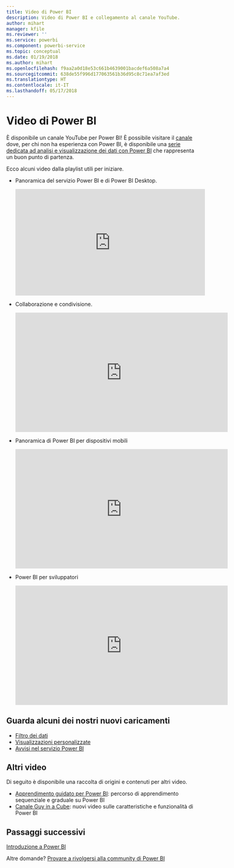 ```yaml
---
title: Video di Power BI
description: Video di Power BI e collegamento al canale YouTube.
author: mihart
manager: kfile
ms.reviewer: ''
ms.service: powerbi
ms.component: powerbi-service
ms.topic: conceptual
ms.date: 01/19/2018
ms.author: mihart
ms.openlocfilehash: f9aa2a0d18e53c661b4639001bacdef6a508a7a4
ms.sourcegitcommit: 638de55f996d177063561b36d95c8c71ea7af3ed
ms.translationtype: HT
ms.contentlocale: it-IT
ms.lasthandoff: 05/17/2018
---
```

# <a name="power-bi-videos"></a>Video di Power BI
È disponibile un canale YouTube per Power BI! È possibile visitare il [canale](https://www.youtube.com/user/mspowerbi/videos) dove, per chi non ha esperienza con Power BI, è disponibile una [serie dedicata ad analisi e visualizzazione dei dati con Power BI](https://www.youtube.com/playlist?list=PL1N57mwBHtN0JFoKSR0n-tBkUJHeMP2cP) che rappresenta un buon punto di partenza.

Ecco alcuni video dalla playlist utili per iniziare.

* Panoramica del servizio Power BI e di Power BI Desktop.
  
  <iframe width="500" height="281" src="https://www.youtube.com/embed/l2wy4XgQIu0" frameborder="0" allowfullscreen></iframe>
* Collaborazione e condivisione.
  
  <iframe width="560" height="315" src="https://www.youtube.com/embed/5DABLeJzQYM" frameborder="0" allow="autoplay; encrypted-media" allowfullscreen></iframe>
* Panoramica di Power BI per dispositivi mobili
  
  <iframe width="560" height="315" src="https://www.youtube.com/embed/07uBWhaCo78" frameborder="0" allow="autoplay; encrypted-media" allowfullscreen></iframe>

* Power BI per sviluppatori
  <iframe width="560" height="315" src="https://www.youtube.com/embed/47uXJW1GIUY" frameborder="0" allow="autoplay; encrypted-media" allowfullscreen></iframe>  

## <a name="watch-some-of-our-new-uploads"></a>Guarda alcuni dei nostri nuovi caricamenti
* [Filtro dei dati](https://youtu.be/V7i82ZZm0vw)
* [Visualizzazioni personalizzate](https://youtu.be/d-rXAJ3_uAo)
* [Avvisi nel servizio Power BI](https://youtu.be/JbL2-HJ8clE)

## <a name="more-videos"></a>Altri video
Di seguito è disponibile una raccolta di origini e contenuti per altri video.

* [Apprendimento guidato per Power BI](https://powerbi.microsoft.com/guided-learning/): percorso di apprendimento sequenziale e graduale su Power BI
* [Canale Guy in a Cube](https://www.youtube.com/channel/UCFp1vaKzpfvoGai0vE5VJ0w): nuovi video sulle caratteristiche e funzionalità di Power BI

## <a name="next-steps"></a>Passaggi successivi
[Introduzione a Power BI](service-get-started.md)

Altre domande? [Provare a rivolgersi alla community di Power BI](http://community.powerbi.com/)


